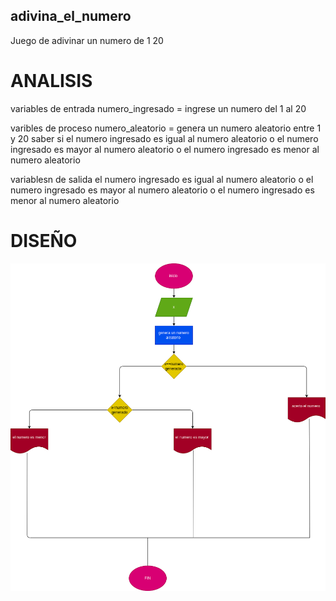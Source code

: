 ## adivina_el_numero
Juego de adivinar un numero de 1 20

# ANALISIS
variables de entrada
numero_ingresado = ingrese un numero del 1 al 20

varibles de proceso
numero_aleatorio = genera un numero aleatorio entre 1 y 20
saber si el numero ingresado es igual al numero aleatorio o el numero ingresado es mayor al numero aleatorio o el numero ingresado es menor al numero aleatorio

variablesn de salida
el numero ingresado es igual al numero aleatorio o el numero ingresado es mayor al numero aleatorio o el numero ingresado es menor al numero aleatorio

# DISEÑO
![Diagrama de flujo](diagrama.png "diagrama de flujo")